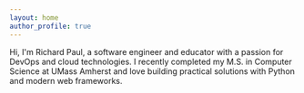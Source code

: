 ```yaml
---
layout: home
author_profile: true
---
```


Hi, I'm Richard Paul, a software engineer and educator with a passion for DevOps and cloud technologies. I recently completed my M.S. in Computer Science at UMass Amherst and love building practical solutions with Python and modern web frameworks.
